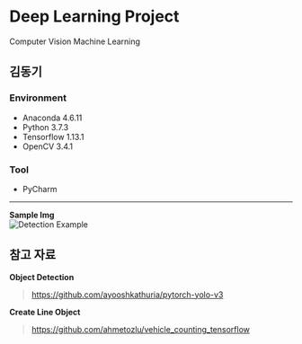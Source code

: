 
# Deep Learning Project                                                               
   Computer Vision
   Machine Learning

김동기
---

### **Environment**  
+ Anaconda 4.6.11
+ Python 3.7.3
+ Tensorflow 1.13.1
+ OpenCV 3.4.1  
### **Tool**  
+ PyCharm  
---

**Sample Img**  
![Detection Example](https://ifh.cc/g/tJDGT.png)


## **참고 자료**  
**Object Detection**  
> https://github.com/ayooshkathuria/pytorch-yolo-v3  


**Create Line Object**  
> https://github.com/ahmetozlu/vehicle_counting_tensorflow  

